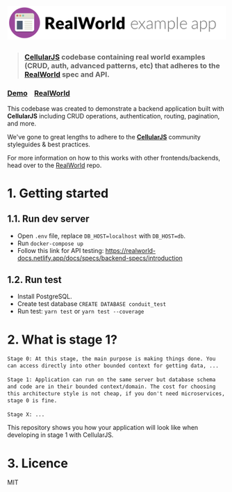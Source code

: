 # ![RealWorld Example App](logo.png)

> ### [CellularJS](https://github.com/cellularjs/cellularjs) codebase containing real world examples (CRUD, auth, advanced patterns, etc) that adheres to the [RealWorld](https://github.com/gothinkster/realworld) spec and API.


### [Demo](https://demo.realworld.io/)&nbsp;&nbsp;&nbsp;&nbsp;[RealWorld](https://github.com/gothinkster/realworld)


This codebase was created to demonstrate a backend application built with **CellularJS** including CRUD operations, authentication, routing, pagination, and more.

We've gone to great lengths to adhere to the [**CellularJS**](https://github.com/cellularjs/cellularjs) community styleguides & best practices.

For more information on how to this works with other frontends/backends, head over to the [RealWorld](https://github.com/gothinkster/realworld) repo.

# 1. Getting started
## 1.1. Run dev server
- Open `.env` file, replace `DB_HOST=localhost` with `DB_HOST=db`.
- Run `docker-compose up`
- Follow this link for API testing: https://realworld-docs.netlify.app/docs/specs/backend-specs/introduction

## 1.2. Run test
- Install PostgreSQL.
- Create test database `CREATE DATABASE conduit_test`
- Run test: `yarn test` or `yarn test --coverage`
# 2. What is stage 1?
```
Stage 0: At this stage, the main purpose is making things done. You can access directly into other bounded context for getting data, ...

Stage 1: Application can run on the same server but database schema and code are in their bounded context/domain. The cost for choosing this architecture style is not cheap, if you don't need microservices, stage 0 is fine.  

Stage X: ...
```
This repository shows you how your application will look like when developing in stage 1 with CellularJS.

# 3. Licence
MIT